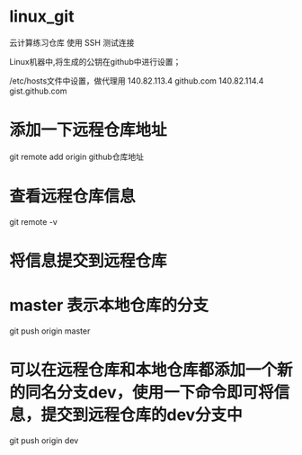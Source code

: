 # linux_git
云计算练习仓库
使用 SSH 测试连接

Linux机器中,将生成的公钥在github中进行设置；

/etc/hosts文件中设置，做代理用
140.82.113.4 github.com 
140.82.114.4 gist.github.com

# 添加一下远程仓库地址
git remote add origin github仓库地址
# 查看远程仓库信息
git remote -v
# 将信息提交到远程仓库
# master 表示本地仓库的分支
git push origin master
# 可以在远程仓库和本地仓库都添加一个新的同名分支dev，使用一下命令即可将信息，提交到远程仓库的dev分支中
git push origin dev


